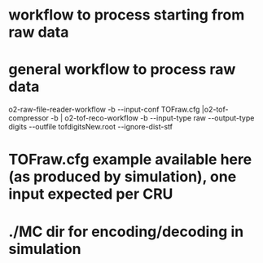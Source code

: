 # workflow to process starting from raw data

# general workflow to process raw data
o2-raw-file-reader-workflow -b --input-conf TOFraw.cfg |o2-tof-compressor -b | o2-tof-reco-workflow -b --input-type raw --output-type digits --outfile tofdigitsNew.root --ignore-dist-stf
# TOFraw.cfg example available here (as produced by simulation), one input expected per CRU


# ./MC dir for encoding/decoding in simulation


